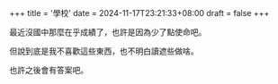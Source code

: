 +++
title = '學校'
date = 2024-11-17T23:21:33+08:00
draft = false
+++

最近沒國中那麼在乎成績了，也許是因為少了點使命吧。

但說到底是我不喜歡這些東西，也不明白讀遮些做啥。

也許之後會有答案吧。
